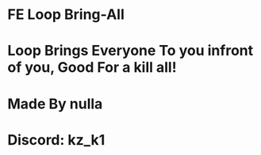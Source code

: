 # FE Loop Bring-All
# Loop Brings Everyone To you infront of you, Good For a kill all!

# Made By nulla
# Discord: kz_k1
